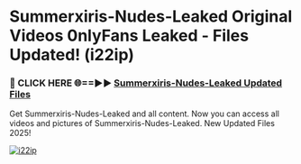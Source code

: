# Summerxiris-Nudes-Leaked Original Videos 0nlyFans Leaked - Files Updated! (i22ip)

<h3>🔴 CLICK HERE 🌐==►► <a href="https://tinyurl.com/5h6xmrr3" rel="nofollow">Summerxiris-Nudes-Leaked Updated Files</a></h3>

Get Summerxiris-Nudes-Leaked and all content. Now you can access all videos and pictures of Summerxiris-Nudes-Leaked. New Updated Files 2025!

[![i22ip](https://i.imgur.com/KVD873Z.gif)](https://tinyurl.com/5h6xmrr3)
